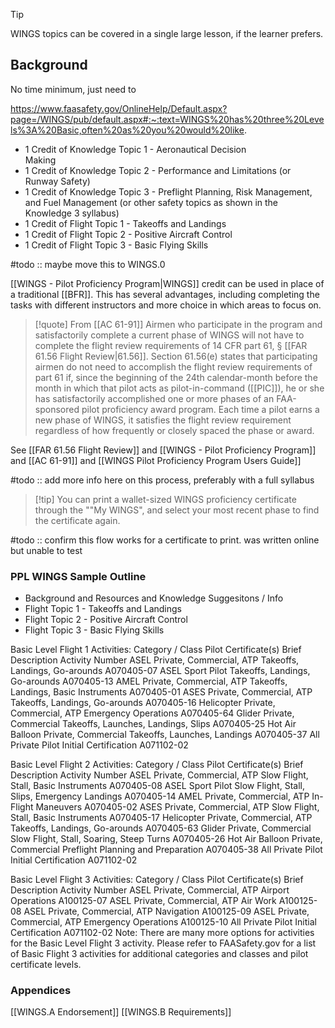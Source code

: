 > [!tip]
> WINGS topics can be covered in a single large lesson, if the learner prefers.

## Background
No time minimum, just need to 

https://www.faasafety.gov/OnlineHelp/Default.aspx?page=/WINGS/pub/default.aspx#:~:text=WINGS%20has%20three%20Levels%3A%20Basic,often%20as%20you%20would%20like.

- 1 Credit of Knowledge Topic 1 - Aeronautical Decision Making                   
- 1 Credit of Knowledge Topic 2 - Performance and Limitations (or Runway Safety) 
- 1 Credit of Knowledge Topic 3 - Preflight Planning, Risk Management, and Fuel Management (or other safety topics as shown in the Knowledge 3 syllabus) 
- 1 Credit of Flight Topic 1 - Takeoffs and Landings 
- 1 Credit of Flight Topic 2 - Positive Aircraft Control 
- 1 Credit of Flight Topic 3 - Basic Flying Skills

#todo :: maybe move this to WINGS.0

[[WINGS - Pilot Proficiency Program|WINGS]] credit can be used in place of a traditional [[BFR]]. This has several advantages, including completing the tasks with different instructors and more choice in which areas to focus on.

> [!quote] From [[AC 61-91]]
> Airmen who participate in the program and satisfactorily complete a current phase of WINGS will not have to complete the flight review requirements of 14 CFR part 61, § [[FAR 61.56 Flight Review|61.56]]. Section 61.56(e) states that participating airmen do not need to accomplish the flight review requirements of part 61 if, since the beginning of the 24th calendar-month before the month in which that pilot acts as pilot-in-command ([[PIC]]), he or she has satisfactorily accomplished one or more phases of an FAA-sponsored pilot proficiency award program. Each time a pilot earns a new phase of WINGS, it satisfies the flight review requirement regardless of how frequently or closely spaced the phase or award.

See [[FAR 61.56 Flight Review]] and [[WINGS - Pilot Proficiency Program]] and [[AC 61-91]] and [[WINGS Pilot Proficiency Program Users Guide]]

#todo :: add more info here on this process, preferably with a full syllabus

> [!tip] You can print a wallet-sized WINGS proficiency certificate through the ""My WINGS", and select your most recent phase to find the certificate again.

#todo :: confirm this flow works for a certificate to print. was written online but unable to test


### PPL WINGS Sample Outline
- Background and Resources and Knowledge Suggesitons / Info
- Flight Topic 1 - Takeoffs and Landings 
- Flight Topic 2 - Positive Aircraft Control 
- Flight Topic 3 - Basic Flying Skills

Basic Level Flight 1 Activities:
Category / Class Pilot Certificate(s) Brief Description Activity Number
ASEL Private, Commercial, ATP Takeoffs, Landings, Go-arounds A070405-07
ASEL Sport Pilot Takeoffs, Landings, Go-arounds A070405-13
AMEL Private, Commercial, ATP Takeoffs, Landings, Basic Instruments A070405-01
ASES Private, Commercial, ATP Takeoffs, Landings, Go-arounds A070405-16
Helicopter Private, Commercial, ATP Emergency Operations A070405-64
Glider Private, Commercial Takeoffs, Launches, Landings, Slips A070405-25
Hot Air Balloon Private, Commercial Takeoffs, Launches, Landings A070405-37
All Private Pilot Initial Certification A071102-02

Basic Level Flight 2 Activities:
Category / Class Pilot Certificate(s) Brief Description Activity Number
ASEL Private, Commercial, ATP Slow Flight, Stall, Basic Instruments A070405-08
ASEL Sport Pilot Slow Flight, Stall, Slips, Emergency Landings A070405-14
AMEL Private, Commercial, ATP In-Flight Maneuvers A070405-02
ASES Private, Commercial, ATP Slow Flight, Stall, Basic Instruments A070405-17
Helicopter Private, Commercial, ATP Takeoffs, Landings, Go-arounds A070405-63
Glider Private, Commercial Slow Flight, Stall, Soaring, Steep Turns A070405-26
Hot Air Balloon Private, Commercial Preflight Planning and Preparation A070405-38
All Private Pilot Initial Certification A071102-02

Basic Level Flight 3 Activities:
Category / Class Pilot Certificate(s) Brief Description Activity Number
ASEL Private, Commercial, ATP Airport Operations A100125-07
ASEL Private, Commercial, ATP Air Work A100125-08
ASEL Private, Commercial, ATP Navigation A100125-09
ASEL Private, Commercial, ATP Emergency Operations A100125-10
All Private Pilot Initial Certification A071102-02
Note: There are many more options for activities for the Basic Level Flight 3 activity. Please refer to FAASafety.gov for a list of Basic Flight 3 activities for additional categories and classes and pilot certificate levels.


### Appendices
[[WINGS.A Endorsement]]
[[WINGS.B Requirements]]